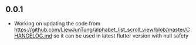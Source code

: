 ## 0.0.1

* Working on updating the code from https://github.com/LiewJunTung/alphabet_list_scroll_view/blob/master/CHANGELOG.md so it can be used in latest flutter version with null safety
